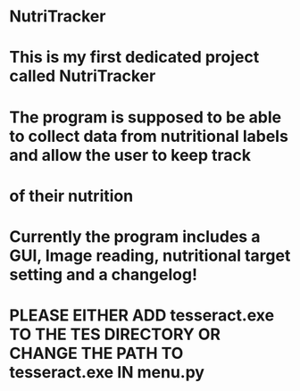 # NutriTracker
#
# This is my first dedicated project called NutriTracker
# The program is supposed to be able to collect data from nutritional labels and allow the user to keep track
# of their nutrition
# Currently the program includes a GUI, Image reading, nutritional target setting and a changelog!
#
# PLEASE EITHER ADD tesseract.exe TO THE TES DIRECTORY OR CHANGE THE PATH TO tesseract.exe IN menu.py 
# 
